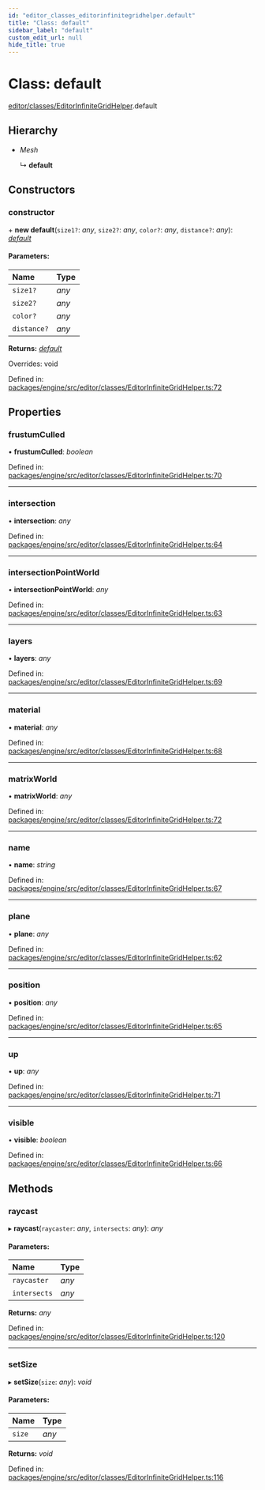 ```yaml
---
id: "editor_classes_editorinfinitegridhelper.default"
title: "Class: default"
sidebar_label: "default"
custom_edit_url: null
hide_title: true
---
```


# Class: default

[editor/classes/EditorInfiniteGridHelper](../modules/editor_classes_editorinfinitegridhelper.md).default

## Hierarchy

* *Mesh*

  ↳ **default**

## Constructors

### constructor

\+ **new default**(`size1?`: *any*, `size2?`: *any*, `color?`: *any*, `distance?`: *any*): [*default*](editor_classes_editorinfinitegridhelper.default.md)

#### Parameters:

Name | Type |
:------ | :------ |
`size1?` | *any* |
`size2?` | *any* |
`color?` | *any* |
`distance?` | *any* |

**Returns:** [*default*](editor_classes_editorinfinitegridhelper.default.md)

Overrides: void

Defined in: [packages/engine/src/editor/classes/EditorInfiniteGridHelper.ts:72](https://github.com/xr3ngine/xr3ngine/blob/716a06460/packages/engine/src/editor/classes/EditorInfiniteGridHelper.ts#L72)

## Properties

### frustumCulled

• **frustumCulled**: *boolean*

Defined in: [packages/engine/src/editor/classes/EditorInfiniteGridHelper.ts:70](https://github.com/xr3ngine/xr3ngine/blob/716a06460/packages/engine/src/editor/classes/EditorInfiniteGridHelper.ts#L70)

___

### intersection

• **intersection**: *any*

Defined in: [packages/engine/src/editor/classes/EditorInfiniteGridHelper.ts:64](https://github.com/xr3ngine/xr3ngine/blob/716a06460/packages/engine/src/editor/classes/EditorInfiniteGridHelper.ts#L64)

___

### intersectionPointWorld

• **intersectionPointWorld**: *any*

Defined in: [packages/engine/src/editor/classes/EditorInfiniteGridHelper.ts:63](https://github.com/xr3ngine/xr3ngine/blob/716a06460/packages/engine/src/editor/classes/EditorInfiniteGridHelper.ts#L63)

___

### layers

• **layers**: *any*

Defined in: [packages/engine/src/editor/classes/EditorInfiniteGridHelper.ts:69](https://github.com/xr3ngine/xr3ngine/blob/716a06460/packages/engine/src/editor/classes/EditorInfiniteGridHelper.ts#L69)

___

### material

• **material**: *any*

Defined in: [packages/engine/src/editor/classes/EditorInfiniteGridHelper.ts:68](https://github.com/xr3ngine/xr3ngine/blob/716a06460/packages/engine/src/editor/classes/EditorInfiniteGridHelper.ts#L68)

___

### matrixWorld

• **matrixWorld**: *any*

Defined in: [packages/engine/src/editor/classes/EditorInfiniteGridHelper.ts:72](https://github.com/xr3ngine/xr3ngine/blob/716a06460/packages/engine/src/editor/classes/EditorInfiniteGridHelper.ts#L72)

___

### name

• **name**: *string*

Defined in: [packages/engine/src/editor/classes/EditorInfiniteGridHelper.ts:67](https://github.com/xr3ngine/xr3ngine/blob/716a06460/packages/engine/src/editor/classes/EditorInfiniteGridHelper.ts#L67)

___

### plane

• **plane**: *any*

Defined in: [packages/engine/src/editor/classes/EditorInfiniteGridHelper.ts:62](https://github.com/xr3ngine/xr3ngine/blob/716a06460/packages/engine/src/editor/classes/EditorInfiniteGridHelper.ts#L62)

___

### position

• **position**: *any*

Defined in: [packages/engine/src/editor/classes/EditorInfiniteGridHelper.ts:65](https://github.com/xr3ngine/xr3ngine/blob/716a06460/packages/engine/src/editor/classes/EditorInfiniteGridHelper.ts#L65)

___

### up

• **up**: *any*

Defined in: [packages/engine/src/editor/classes/EditorInfiniteGridHelper.ts:71](https://github.com/xr3ngine/xr3ngine/blob/716a06460/packages/engine/src/editor/classes/EditorInfiniteGridHelper.ts#L71)

___

### visible

• **visible**: *boolean*

Defined in: [packages/engine/src/editor/classes/EditorInfiniteGridHelper.ts:66](https://github.com/xr3ngine/xr3ngine/blob/716a06460/packages/engine/src/editor/classes/EditorInfiniteGridHelper.ts#L66)

## Methods

### raycast

▸ **raycast**(`raycaster`: *any*, `intersects`: *any*): *any*

#### Parameters:

Name | Type |
:------ | :------ |
`raycaster` | *any* |
`intersects` | *any* |

**Returns:** *any*

Defined in: [packages/engine/src/editor/classes/EditorInfiniteGridHelper.ts:120](https://github.com/xr3ngine/xr3ngine/blob/716a06460/packages/engine/src/editor/classes/EditorInfiniteGridHelper.ts#L120)

___

### setSize

▸ **setSize**(`size`: *any*): *void*

#### Parameters:

Name | Type |
:------ | :------ |
`size` | *any* |

**Returns:** *void*

Defined in: [packages/engine/src/editor/classes/EditorInfiniteGridHelper.ts:116](https://github.com/xr3ngine/xr3ngine/blob/716a06460/packages/engine/src/editor/classes/EditorInfiniteGridHelper.ts#L116)
